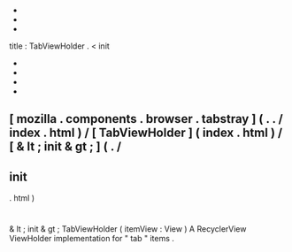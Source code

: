 -
-
-
title
:
TabViewHolder
.
<
init
>
-
-
-
-
[
mozilla
.
components
.
browser
.
tabstray
]
(
.
.
/
index
.
html
)
/
[
TabViewHolder
]
(
index
.
html
)
/
[
&
lt
;
init
&
gt
;
]
(
.
/
-
init
-
.
html
)
#
&
lt
;
init
&
gt
;
TabViewHolder
(
itemView
:
View
)
A
RecyclerView
ViewHolder
implementation
for
"
tab
"
items
.
